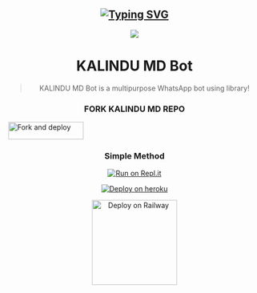   <div align="center">
</p>


## [![Typing SVG](https://readme-typing-svg.herokuapp.com?font=Rockstar-ExtraBold&color=F00&lines=WELCOME+TO+KALINDU+WA+BOT+REPO.;CREATED+BY+MR+KALINDU+OFC;𝚃𝙷𝙸𝚂+𝙸𝚂+𝙰+𝚂𝙸𝙼𝙿𝙻𝙴+𝙱𝙾𝚃;𝙰𝙽𝙳+𝙸𝙽𝙲𝙻𝚄𝙳𝙴+𝙼𝙾𝚁𝙴+𝙵𝙴𝙰𝚃𝚄𝚁𝙴𝚂;𝘛𝘏𝘈𝘕𝘒𝘚+𝘍𝘙𝘖+𝘝𝘐𝘚𝘐𝘛𝘐𝘕𝘎+𝘔𝘠+𝘎𝘐𝘛)](https://git.io/typing-svg)

<p align="center">
<a href="https://github.com/">
    <img src="https://telegra.ph/file/847b54dd9c025e6d02c3c.jpg">
  </a>
  
# KALINDU MD Bot

> KALINDU MD Bot is a multipurpose WhatsApp bot using library!
>
>

 ### FORK KALINDU MD REPO
    
 <p align="left">
<a href="https://github.com/Rukshan208/GAVINDU-MD/fork"><img align="center" src="https://i.ibb.co/6JPLzq0/3105206-f081-5-removebg-preview.png" alt="Fork and deploy" height="35" width="150" /></a>   
    
  ### Simple Method

[![Run on Repl.it](https://repl.it/badge/github/quiec/whatsAlfa)](https://github.com/MR-KALIDUWA-OFC/KALINDU-MD)
    
   
[![Deploy on heroku](https://www.herokucdn.com/deploy/button.svg)](https://dashboard.heroku.com/new?button-url=https://github.com/MR-KALIDUWA-OFC/KALINDU-MD&template=https://github.com/MR-KALIDUWA-OFC/KALINDU-MD.git)

  
  
<a href="https://app.uffizzi.com/projects"><img src="https://telegra.ph/file/e464e609e43eb3dfdc144.png" alt="Deploy on Railway" width="170px"></a>
</p>
 

    
   
   
